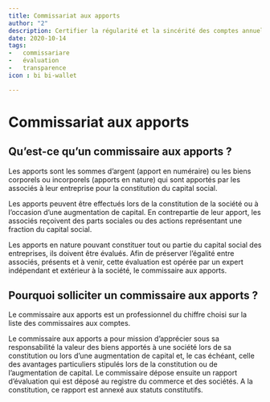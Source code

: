```yaml
---
title: Commissariat aux apports
author: "2"
description: Certifier la régularité et la sincérité des comptes annuels des entreprises.
date: 2020-10-14
tags: 
-   commissariare
-   évaluation
-   transparence
icon : bi bi-wallet

---
```


# Commissariat aux apports

## Qu’est-ce qu’un commissaire aux apports ?
Les apports sont les sommes d’argent (apport en numéraire) ou les biens corporels ou 
incorporels (apports en nature) qui sont apportés par les associés à leur entreprise pour la 
constitution du capital social.

Les apports peuvent être effectués lors de la constitution de la société ou à l’occasion d’une 
augmentation de capital. En contrepartie de leur apport, les associés reçoivent des parts 
sociales ou des actions représentant une fraction du capital social.

Les apports en nature pouvant constituer tout ou partie du capital social des entreprises, ils 
doivent être évalués. Afin de préserver l’égalité entre associés, présents et à venir, cette 
évaluation est opérée par un expert indépendant et extérieur à la société, le commissaire aux 
apports.

## Pourquoi solliciter un commissaire aux apports ?

Le commissaire aux apports est un professionnel du chiffre choisi sur la liste des commissaires 
aux comptes.

Le commissaire aux apports a pour mission d’apprécier sous sa responsabilité la valeur des 
biens apportés à une société lors de sa constitution ou lors d’une augmentation de capital et, 
le cas échéant, celle des avantages particuliers stipulés lors de la constitution ou de 
l’augmentation de capital. Le commissaire dépose ensuite un rapport d’évaluation qui est 
déposé au registre du commerce et des sociétés. A la constitution, ce rapport est annexé aux 
statuts constitutifs. 